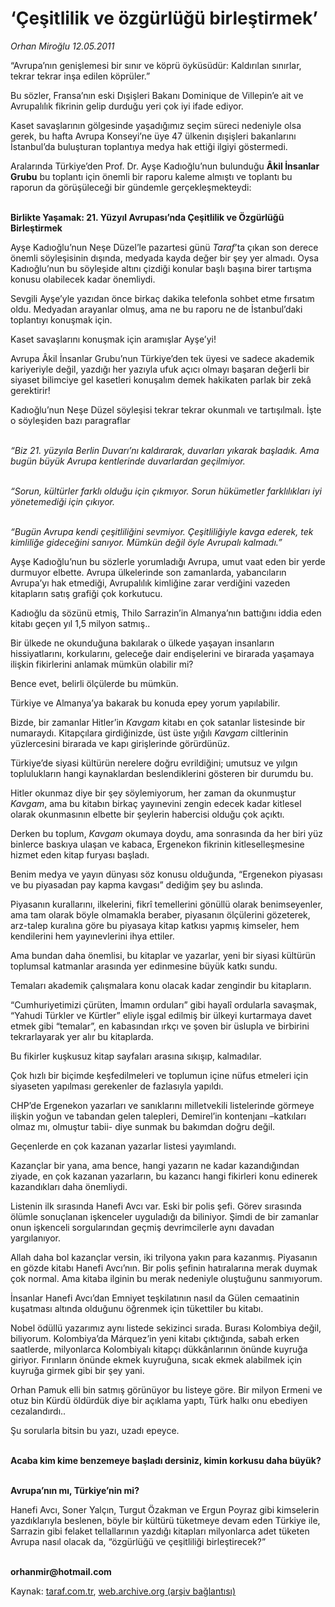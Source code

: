 # ‘Çeşitlilik ve özgürlüğü birleştirmek’

*Orhan Miroğlu 12.05.2011*

<div class="yazi"><p>“Avrupa’nın genişlemesi bir sınır ve köprü öyküsüdür: Kaldırılan sınırlar, tekrar tekrar inşa edilen köprüler.” </p>
<p>Bu sözler, Fransa’nın eski Dışişleri Bakanı Dominique de Villepin’e ait ve Avrupalılık fikrinin gelip durduğu yeri çok iyi ifade ediyor.</p>
<p>Kaset savaşlarının gölgesinde yaşadığımız seçim süreci nedeniyle olsa gerek, bu hafta Avrupa Konseyi’ne üye 47 ülkenin dışişleri bakanlarını İstanbul’da buluşturan toplantıya medya hak ettiği ilgiyi göstermedi.</p>
<p>Aralarında Türkiye’den Prof. Dr. Ayşe Kadıoğlu’nun bulunduğu <b>Âkil İnsanlar Grubu</b> bu toplantı için önemli bir raporu kaleme almıştı ve toplantı bu raporun da görüşüleceği bir gündemle gerçekleşmekteydi: </p>
<p><b><br/>Birlikte Yaşamak: 21. Yüzyıl Avrupası’nda Çeşitlilik ve Özgürlüğü Birleştirmek</b></p>
<p>Ayşe Kadıoğlu’nun Neşe Düzel’le pazartesi günü <i>Taraf</i>’ta çıkan son derece önemli söyleşisinin dışında, medyada kayda değer bir şey yer almadı. Oysa Kadıoğlu’nun bu söyleşide altını çizdiği konular başlı başına birer tartışma konusu olabilecek kadar önemliydi.</p>
<p>Sevgili Ayşe’yle yazıdan önce birkaç dakika telefonla sohbet etme fırsatım oldu. Medyadan arayanlar olmuş, ama ne bu raporu ne de İstanbul’daki toplantıyı konuşmak için. </p>
<p>Kaset savaşlarını konuşmak için aramışlar Ayşe’yi! </p>
<p>Avrupa Âkil İnsanlar Grubu’nun Türkiye’den tek üyesi ve sadece akademik kariyeriyle değil, yazdığı her yazıyla ufuk açıcı olmayı başaran değerli bir siyaset bilimciye gel kasetleri konuşalım demek hakikaten parlak bir zekâ gerektirir! </p>
<p>Kadıoğlu’nun Neşe Düzel söyleşisi tekrar tekrar okunmalı ve tartışılmalı. İşte o söyleşiden bazı paragraflar</p>
<p><i><br/>“Biz 21. yüzyıla Berlin Duvarı’nı kaldırarak, duvarları yıkarak başladık. Ama bugün büyük Avrupa kentlerinde duvarlardan geçilmiyor.</i></p>
<p><i><br/>“Sorun, kültürler farklı olduğu için çıkmıyor. Sorun hükümetler farklılıkları iyi yönetemediği için çıkıyor.</i></p>
<p><i><br/>“Bugün Avrupa kendi çeşitliliğini sevmiyor. Çeşitliliğiyle kavga ederek, tek kimliliğe gideceğini sanıyor. Mümkün değil öyle Avrupalı kalmadı.”</i></p>
<p>Ayşe Kadıoğlu’nun bu sözlerle yorumladığı Avrupa, umut vaat eden bir yerde durmuyor elbette. Avrupa ülkelerinde son zamanlarda, yabancıların Avrupa’yı hak etmediği, Avrupalılık kimliğine zarar verdiğini vazeden kitapların satış grafiği çok korkutucu.</p>
<p>Kadıoğlu da sözünü etmiş, Thilo Sarrazin’in Almanya’nın battığını iddia eden kitabı geçen yıl 1,5 milyon satmış..</p>
<p>Bir ülkede ne okunduğuna bakılarak o ülkede yaşayan insanların hissiyatlarını, korkularını, geleceğe dair endişelerini ve birarada yaşamaya ilişkin fikirlerini anlamak mümkün olabilir mi?</p>
<p>Bence evet, belirli ölçülerde bu mümkün. </p>
<p>Türkiye ve Almanya’ya bakarak bu konuda epey yorum yapılabilir.</p>
<p>Bizde, bir zamanlar Hitler’in <i>Kavgam</i> kitabı en çok satanlar listesinde bir numaraydı. Kitapçılara girdiğinizde, üst üste yığılı <i>Kavgam</i> ciltlerinin yüzlercesini birarada ve kapı girişlerinde görürdünüz.</p>
<p>Türkiye’de siyasi kültürün nerelere doğru evrildiğini; umutsuz ve yılgın toplulukların hangi kaynaklardan beslendiklerini gösteren bir durumdu bu.</p>
<p>Hitler okunmaz diye bir şey söylemiyorum, her zaman da okunmuştur <i>Kavgam</i>, ama bu kitabın birkaç yayınevini zengin edecek kadar kitlesel olarak okunmasının elbette bir şeylerin habercisi olduğu çok açıktı.</p>
<p>Derken bu toplum, <i>Kavgam</i> okumaya doydu, ama sonrasında da her biri yüz binlerce baskıya ulaşan ve kabaca, Ergenekon fikrinin kitleselleşmesine hizmet eden kitap furyası başladı.</p>
<p>Benim medya ve yayın dünyası söz konusu olduğunda, “Ergenekon piyasası ve bu piyasadan pay kapma kavgası” dediğim şey bu aslında.</p>
<p>Piyasanın kurallarını, ilkelerini, fikrî temellerini gönüllü olarak benimseyenler, ama tam olarak böyle olmamakla beraber, piyasanın ölçülerini gözeterek, arz-talep kuralına göre bu piyasaya kitap katkısı yapmış kimseler, hem kendilerini hem yayınevlerini ihya ettiler.</p>
<p>Ama bundan daha önemlisi, bu kitaplar ve yazarlar, yeni bir siyasi kültürün toplumsal katmanlar arasında yer edinmesine büyük katkı sundu.</p>
<p>Temaları akademik çalışmalara konu olacak kadar zengindir bu kitapların.</p>
<p>“Cumhuriyetimizi çürüten, İmamın orduları” gibi hayalî ordularla savaşmak, “Yahudi Türkler ve Kürtler” eliyle işgal edilmiş bir ülkeyi kurtarmaya davet etmek gibi “temalar”, en kabasından ırkçı ve şoven bir üslupla ve birbirini tekrarlayarak yer alır bu kitaplarda.</p>
<p>Bu fikirler kuşkusuz kitap sayfaları arasına sıkışıp, kalmadılar.</p>
<p>Çok hızlı bir biçimde keşfedilmeleri ve toplumun içine nüfus etmeleri için siyaseten yapılması gerekenler de fazlasıyla yapıldı.</p>
<p>CHP’de Ergenekon yazarları ve sanıklarını milletvekili listelerinde görmeye ilişkin yoğun ve tabandan gelen talepleri, Demirel’in kontenjanı –katkıları olmaz mı, olmuştur tabii- diye sunmak bu bakımdan doğru değil.</p>
<p>Geçenlerde en çok kazanan yazarlar listesi yayımlandı. </p>
<p>Kazançlar bir yana, ama bence, hangi yazarın ne kadar kazandığından ziyade, en çok kazanan yazarların, bu kazancı hangi fikirleri konu edinerek kazandıkları daha önemliydi.</p>
<p>Listenin ilk sırasında Hanefi Avcı var. Eski bir polis şefi. Görev sırasında ölümle sonuçlanan işkenceler uyguladığı da biliniyor. Şimdi de bir zamanlar onun işkenceli sorgularından geçmiş devrimcilerle aynı davadan yargılanıyor. </p>
<p>Allah daha bol kazançlar versin, iki trilyona yakın para kazanmış. Piyasanın en gözde kitabı Hanefi Avcı’nın. Bir polis şefinin hatıralarına merak duymak çok normal. Ama kitaba ilginin bu merak nedeniyle oluştuğunu sanmıyorum.</p>
<p>İnsanlar Hanefi Avcı’dan Emniyet teşkilatının nasıl da Gülen cemaatinin kuşatması altında olduğunu öğrenmek için tükettiler bu kitabı.</p>
<p>Nobel ödüllü yazarımız aynı listede sekizinci sırada. Burası Kolombiya değil, biliyorum. Kolombiya’da Márquez’in yeni kitabı çıktığında, sabah erken saatlerde, milyonlarca Kolombiyalı kitapçı dükkânlarının önünde kuyruğa giriyor. Fırınların önünde ekmek kuyruğuna, sıcak ekmek alabilmek için kuyruğa girmek gibi bir şey yani.</p>
<p>Orhan Pamuk elli bin satmış görünüyor bu listeye göre. Bir milyon Ermeni ve otuz bin Kürdü öldürdük diye bir açıklama yaptı, Türk halkı onu ebediyen cezalandırdı..</p>
<p>Şu sorularla bitsin bu yazı, uzadı epeyce.</p>
<p><b><br/>Acaba kim kime benzemeye başladı dersiniz, kimin korkusu daha büyük?</b></p>
<p><b><br/>Avrupa’nın mı, Türkiye’nin mi?</b></p>
<p>Hanefi Avcı, Soner Yalçın, Turgut Özakman ve Ergun Poyraz gibi kimselerin yazdıklarıyla beslenen, böyle bir kültürü tüketmeye devam eden Türkiye ile, Sarrazin gibi felaket tellallarının yazdığı kitapları milyonlarca adet tüketen Avrupa nasıl olacak da, “özgürlüğü ve çeşitliliği birleştirecek?”</p>
<p><b><br/>orhanmir@hotmail.com</b></p>
</div>

Kaynak: [taraf.com.tr](http://www.taraf.com.tr/orhan-miroglu/makale-cesitlilik-ve-ozgurlugu-birlestirmek.htm), [web.archive.org (arşiv bağlantısı)](http://web.archive.org/web/20130721014804/http://www.taraf.com.tr/orhan-miroglu/makale-cesitlilik-ve-ozgurlugu-birlestirmek.htm)
